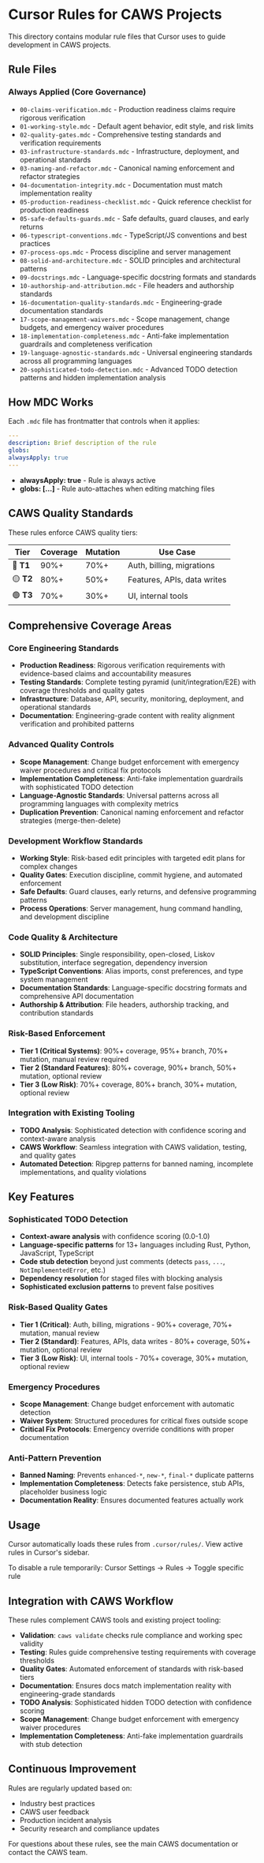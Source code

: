 # Cursor Rules for CAWS Projects

This directory contains modular rule files that Cursor uses to guide development in CAWS projects.

## Rule Files

### Always Applied (Core Governance)

- `00-claims-verification.mdc` - Production readiness claims require rigorous verification
- `01-working-style.mdc` - Default agent behavior, edit style, and risk limits
- `02-quality-gates.mdc` - Comprehensive testing standards and verification requirements
- `03-infrastructure-standards.mdc` - Infrastructure, deployment, and operational standards
- `03-naming-and-refactor.mdc` - Canonical naming enforcement and refactor strategies
- `04-documentation-integrity.mdc` - Documentation must match implementation reality
- `05-production-readiness-checklist.mdc` - Quick reference checklist for production readiness
- `05-safe-defaults-guards.mdc` - Safe defaults, guard clauses, and early returns
- `06-typescript-conventions.mdc` - TypeScript/JS conventions and best practices
- `07-process-ops.mdc` - Process discipline and server management
- `08-solid-and-architecture.mdc` - SOLID principles and architectural patterns
- `09-docstrings.mdc` - Language-specific docstring formats and standards
- `10-authorship-and-attribution.mdc` - File headers and authorship standards
- `16-documentation-quality-standards.mdc` - Engineering-grade documentation standards
- `17-scope-management-waivers.mdc` - Scope management, change budgets, and emergency waiver procedures
- `18-implementation-completeness.mdc` - Anti-fake implementation guardrails and completeness verification
- `19-language-agnostic-standards.mdc` - Universal engineering standards across all programming languages
- `20-sophisticated-todo-detection.mdc` - Advanced TODO detection patterns and hidden implementation analysis

## How MDC Works

Each `.mdc` file has frontmatter that controls when it applies:

```yaml
---
description: Brief description of the rule
globs:
alwaysApply: true
---
```

- **alwaysApply: true** - Rule is always active
- **globs: [...]** - Rule auto-attaches when editing matching files

## CAWS Quality Standards

These rules enforce CAWS quality tiers:

| Tier      | Coverage | Mutation | Use Case                    |
| --------- | -------- | -------- | --------------------------- |
| 🔴 **T1** | 90%+     | 70%+     | Auth, billing, migrations   |
| 🟡 **T2** | 80%+     | 50%+     | Features, APIs, data writes |
| 🟢 **T3** | 70%+     | 30%+     | UI, internal tools          |

## Comprehensive Coverage Areas

### Core Engineering Standards

- **Production Readiness**: Rigorous verification requirements with evidence-based claims and accountability measures
- **Testing Standards**: Complete testing pyramid (unit/integration/E2E) with coverage thresholds and quality gates
- **Infrastructure**: Database, API, security, monitoring, deployment, and operational standards
- **Documentation**: Engineering-grade content with reality alignment verification and prohibited patterns

### Advanced Quality Controls

- **Scope Management**: Change budget enforcement with emergency waiver procedures and critical fix protocols
- **Implementation Completeness**: Anti-fake implementation guardrails with sophisticated TODO detection
- **Language-Agnostic Standards**: Universal patterns across all programming languages with complexity metrics
- **Duplication Prevention**: Canonical naming enforcement and refactor strategies (merge-then-delete)

### Development Workflow Standards

- **Working Style**: Risk-based edit principles with targeted edit plans for complex changes
- **Quality Gates**: Execution discipline, commit hygiene, and automated enforcement
- **Safe Defaults**: Guard clauses, early returns, and defensive programming patterns
- **Process Operations**: Server management, hung command handling, and development discipline

### Code Quality & Architecture

- **SOLID Principles**: Single responsibility, open-closed, Liskov substitution, interface segregation, dependency inversion
- **TypeScript Conventions**: Alias imports, const preferences, and type system management
- **Documentation Standards**: Language-specific docstring formats and comprehensive API documentation
- **Authorship & Attribution**: File headers, authorship tracking, and contribution standards

### Risk-Based Enforcement

- **Tier 1 (Critical Systems)**: 90%+ coverage, 95%+ branch, 70%+ mutation, manual review required
- **Tier 2 (Standard Features)**: 80%+ coverage, 90%+ branch, 50%+ mutation, optional review
- **Tier 3 (Low Risk)**: 70%+ coverage, 80%+ branch, 30%+ mutation, optional review

### Integration with Existing Tooling

- **TODO Analysis**: Sophisticated detection with confidence scoring and context-aware analysis
- **CAWS Workflow**: Seamless integration with CAWS validation, testing, and quality gates
- **Automated Detection**: Ripgrep patterns for banned naming, incomplete implementations, and quality violations

## Key Features

### Sophisticated TODO Detection

- **Context-aware analysis** with confidence scoring (0.0-1.0)
- **Language-specific patterns** for 13+ languages including Rust, Python, JavaScript, TypeScript
- **Code stub detection** beyond just comments (detects `pass`, `...`, `NotImplementedError`, etc.)
- **Dependency resolution** for staged files with blocking analysis
- **Sophisticated exclusion patterns** to prevent false positives

### Risk-Based Quality Gates

- **Tier 1 (Critical)**: Auth, billing, migrations - 90%+ coverage, 70%+ mutation, manual review
- **Tier 2 (Standard)**: Features, APIs, data writes - 80%+ coverage, 50%+ mutation, optional review
- **Tier 3 (Low Risk)**: UI, internal tools - 70%+ coverage, 30%+ mutation, optional review

### Emergency Procedures

- **Scope Management**: Change budget enforcement with automatic detection
- **Waiver System**: Structured procedures for critical fixes outside scope
- **Critical Fix Protocols**: Emergency override conditions with proper documentation

### Anti-Pattern Prevention

- **Banned Naming**: Prevents `enhanced-*`, `new-*`, `final-*` duplicate patterns
- **Implementation Completeness**: Detects fake persistence, stub APIs, placeholder business logic
- **Documentation Reality**: Ensures documented features actually work

## Usage

Cursor automatically loads these rules from `.cursor/rules/`. View active rules in Cursor's sidebar.

To disable a rule temporarily: Cursor Settings → Rules → Toggle specific rule

## Integration with CAWS Workflow

These rules complement CAWS tools and existing project tooling:

- **Validation**: `caws validate` checks rule compliance and working spec validity
- **Testing**: Rules guide comprehensive testing requirements with coverage thresholds
- **Quality Gates**: Automated enforcement of standards with risk-based tiers
- **Documentation**: Ensures docs match implementation reality with engineering-grade standards
- **TODO Analysis**: Sophisticated hidden TODO detection with confidence scoring
- **Scope Management**: Change budget enforcement with emergency waiver procedures
- **Implementation Completeness**: Anti-fake implementation guardrails with stub detection

## Continuous Improvement

Rules are regularly updated based on:

- Industry best practices
- CAWS user feedback
- Production incident analysis
- Security research and compliance updates

For questions about these rules, see the main CAWS documentation or contact the CAWS team.
